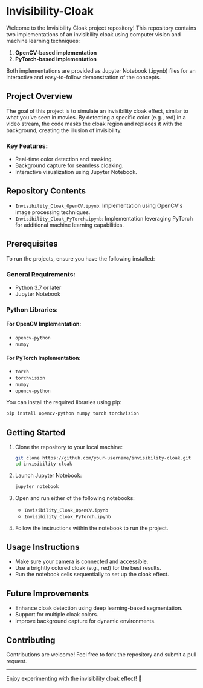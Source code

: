 # Invisibility-Cloak

Welcome to the Invisibility Cloak project repository! This repository contains two implementations of an invisibility cloak using computer vision and machine learning techniques:

1. **OpenCV-based implementation**
2. **PyTorch-based implementation**

Both implementations are provided as Jupyter Notebook (.ipynb) files for an interactive and easy-to-follow demonstration of the concepts.

## Project Overview
The goal of this project is to simulate an invisibility cloak effect, similar to what you've seen in movies. By detecting a specific color (e.g., red) in a video stream, the code masks the cloak region and replaces it with the background, creating the illusion of invisibility.

### Key Features:
- Real-time color detection and masking.
- Background capture for seamless cloaking.
- Interactive visualization using Jupyter Notebook.

## Repository Contents
- `Invisibility_Cloak_OpenCV.ipynb`: Implementation using OpenCV's image processing techniques.
- `Invisibility_Cloak_PyTorch.ipynb`: Implementation leveraging PyTorch for additional machine learning capabilities.

## Prerequisites
To run the projects, ensure you have the following installed:

### General Requirements:
- Python 3.7 or later
- Jupyter Notebook

### Python Libraries:

#### For OpenCV Implementation:
- `opencv-python`
- `numpy`

#### For PyTorch Implementation:
- `torch`
- `torchvision`
- `numpy`
- `opencv-python`

You can install the required libraries using pip:
```bash
pip install opencv-python numpy torch torchvision
```

## Getting Started
1. Clone the repository to your local machine:
   ```bash
   git clone https://github.com/your-username/invisibility-cloak.git
   cd invisibility-cloak
   ```

2. Launch Jupyter Notebook:
   ```bash
   jupyter notebook
   ```

3. Open and run either of the following notebooks:
   - `Invisibility_Cloak_OpenCV.ipynb`
   - `Invisibility_Cloak_PyTorch.ipynb`

4. Follow the instructions within the notebook to run the project.

## Usage Instructions
- Make sure your camera is connected and accessible.
- Use a brightly colored cloak (e.g., red) for the best results.
- Run the notebook cells sequentially to set up the cloak effect.


## Future Improvements
- Enhance cloak detection using deep learning-based segmentation.
- Support for multiple cloak colors.
- Improve background capture for dynamic environments.

## Contributing
Contributions are welcome! Feel free to fork the repository and submit a pull request.


---

Enjoy experimenting with the invisibility cloak effect! 🚀

